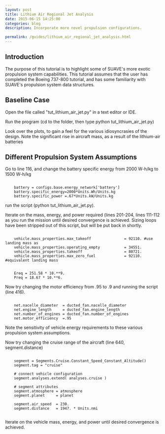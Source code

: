 ```yaml
---
layout: post
title: Lithium Air Regional Jet Analysis
date: 2015-06-15 14:25:00
categories: blog
description: Incorporate more novel propulsion configurations.

permalink: /guides/lithium_air_regional_jet_analysis.html
---
```

<link rel="stylesheet" href="//cdn.jsdelivr.net/highlight.js/8.6/styles/default.min.css">
<script src="//cdn.jsdelivr.net/highlight.js/8.6/highlight.min.js"></script>
<script>hljs.initHighlightingOnLoad();</script>


## Introduction
The purpose of this tutorial is to highlight some of SUAVE's more exotic propulsion system capabilities. This tutorial assumes that the user has completed the Boeing 737-800 tutorial, and has some familiarity with SUAVE's propulsion system data structures.

## Baseline Case
 Open the file called "tut_lithium_air_jet.py" in 
a text editor or IDE.


 Run the program (cd to the folder, then type python tut_lithium_air_jet.py)

 Look over the plots, to gain a feel for the various idiosyncrasies of the design. Note the significant rise in aircraft mass, as a result of the lithium-air batteries

## Different Propulsion System Assumptions
Go to line 116, and change the battery specific energy from 2000 W-h/kg to 1500 W-h/kg
<pre><code class="python">
    battery = configs.base.energy_network['battery']
    battery.specific_energy=2000*Units.Wh/Units.kg
    battery.specific_power =.67*Units.kW/Units.kg
</code></pre>

run the script (python tut_lithium_air_jet.py).

Iterate on the mass, energy, and power required (lines 201-204, lines 111-112 as you run the mission until desired convergence is achieved. Sizing loops have been stripped out of this script, but will be put back in shortly.

<pre><code class="python">
    vehicle.mass_properties.max_takeoff               = 92110. #use landing mass as 
    vehicle.mass_properties.operating_empty           = 34551. 
    vehicle.mass_properties.takeoff                   = 80721. 
    vehicle.mass_properties.max_zero_fuel             = 92110. #equivalent landing mass
</code></pre>

<pre><code class="python">
    Ereq = 251.58 * 10.**9.
    Preq = 18.67 * 10.**6.
</code></pre>

Now try changing the motor efficiency from .95 to .9 and running the script (line 416).

<pre><code class="python">
    net.nacelle_diameter  = ducted_fan.nacelle_diameter
    net.engine_length     = ducted_fan.engine_length    
    net.number_of_engines = ducted_fan.number_of_engines
    net.motor_efficiency  =.95
</code></pre>

Note the sensitivity of vehicle energy requirements to these various propulsion system assumptions.

Now try changing the cruise range of the aircraft (line 640, segment.distance)

 
<pre><code class="python">
    segment = Segments.Cruise.Constant_Speed_Constant_Altitude()
    segment.tag = "cruise"

    # connect vehicle configuration
    segment.analyses.extend( analyses.cruise )

    # segment attributes
    segment.atmosphere = atmosphere
    segment.planet     = planet

    segment.air_speed  = 230.
    segment.distance   = 1947. * Units.nmi

</code></pre>

Iterate on the vehicle mass, energy, and power until desired convergence is achieved.